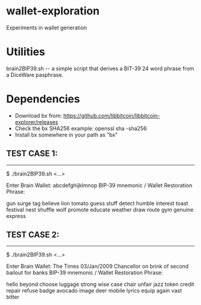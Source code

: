 # wallet-exploration
Experiments in wallet generation


Utilities
===================

brain2BIP39.sh -- a simple script that derives a BIT-39 24 word phrase from a DiceWare pasphrase.

Dependencies
===================

- Download bx from: https://github.com/libbitcoin/libbitcoin-explorer/releases
- Check the bx SHA256 example: openssl sha -sha256 <file>
- Install bx somewhere in your path as "bx"

## TEST CASE 1:
---


$ ./brain2BIP39.sh 
<...>

Enter Brain Wallet: abcdefghijklmnop
BIP-39 mnemonic / Wallet Restoration Phrase: 

gun surge tag believe lion tomato guess stuff detect humble interest toast festival nest shuffle wolf promote educate weather draw route gym genuine express

## TEST CASE 2:
---

$ ./brain2BIP39.sh 
<...>

Enter Brain Wallet: The Times 03/Jan/2009 Chancellor on brink of second bailout for banks
BIP-39 mnemonic / Wallet Restoration Phrase: 

hello beyond choose luggage strong wise case chair unfair jazz token credit repair refuse badge avocado image deer mobile lyrics equip again vast bitter
